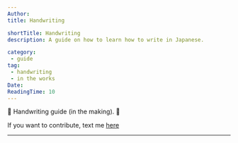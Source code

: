 ```yaml
---
Author:
title: Handwriting

shortTitle: Handwriting
description: A guide on how to learn how to write in Japanese.

category: 
 - guide
tag:
 - handwriting
 - in the works
Date: 
ReadingTime: 10
---
```

🚧 Handwriting guide (in the making). 🚧

If you want to contribute, text me [here](https://t.me/dekitaidan)

-----

 



## 
